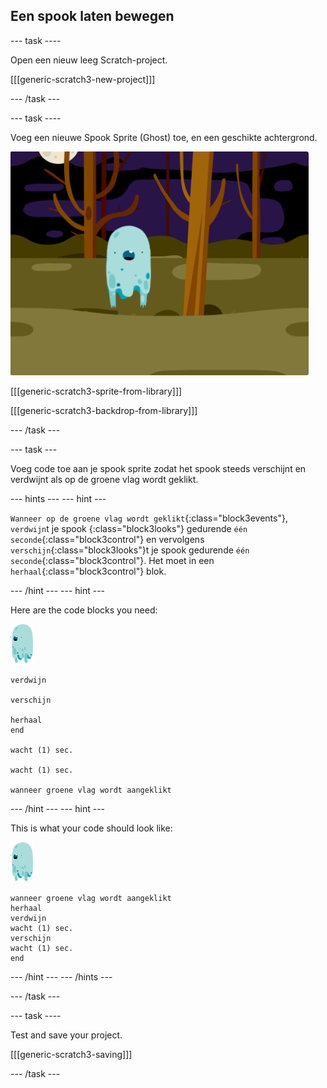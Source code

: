 ## Een spook laten bewegen

\--- task \----

Open een nieuw leeg Scratch-project.

[[[generic-scratch3-new-project]]]

\--- /task \---

\--- task \----

Voeg een nieuwe Spook Sprite (Ghost) toe, en een geschikte achtergrond.

![schermafdruk](images/ghost-ghost.png)

[[[generic-scratch3-sprite-from-library]]]

[[[generic-scratch3-backdrop-from-library]]]

\--- /task \---

\--- task \---

Voeg code toe aan je spook sprite zodat het spook steeds verschijnt en verdwijnt als op de groene vlag wordt geklikt.

\--- hints \--- \--- hint \---

`Wanneer op de groene vlag wordt geklikt`{:class="block3events"}, `verdwijn`t je spook {:class="block3looks"} gedurende `één seconde`{:class="block3control"} en vervolgens `verschijn`{:class="block3looks"}t je spook gedurende `één seconde`{:class="block3control"}. Het moet in een `herhaal`{:class="block3control"} blok.

\--- /hint \--- \--- hint \---

Here are the code blocks you need:

![spook-sprite](images/ghost-sprite.png)

```blocks3
verdwijn

verschijn

herhaal
end

wacht (1) sec.

wacht (1) sec.

wanneer groene vlag wordt aangeklikt
```

\--- /hint \--- \--- hint \---

This is what your code should look like:

![spook-sprite](images/ghost-sprite.png)

```blocks3
wanneer groene vlag wordt aangeklikt
herhaal
verdwijn
wacht (1) sec.
verschijn
wacht (1) sec.
end
```

\--- /hint \--- \--- /hints \---

\--- /task \---

\--- task \----

Test and save your project.

[[[generic-scratch3-saving]]]

\--- /task \---